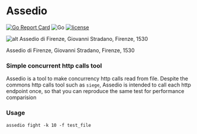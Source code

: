 # Assedio

[![Go Report Card](https://goreportcard.com/badge/github.com/The-Data-Appeal-Company/assedio)](https://goreportcard.com/report/github.com/The-Data-Appeal-Company/assedio)
![Go](https://github.com/The-Data-Appeal-Company/assedio/workflows/Go/badge.svg)
[![license](https://img.shields.io/github/license/The-Data-Appeal-Company/assedio.svg)](LICENSE)

![alt Assedio di Firenze, Giovanni Stradano, Firenze, 1530](https://upload.wikimedia.org/wikipedia/commons/2/2b/Siege_of_Florence.JPG)

Assedio di Firenze, Giovanni Stradano, Firenze, 1530

### Simple concurrent http calls tool
Assedio is a tool to make concurrency http calls read from file.
Despite the commons http calls tool such as `siege`,
 Assedio is intended to call each http endpoint once, so that you can reproduce the same test for performance comparision
 
### Usage

```
assedio fight -k 10 -f test_file
```